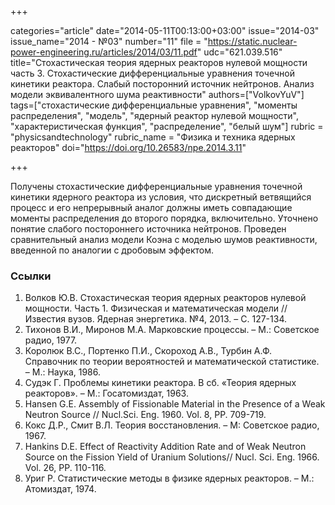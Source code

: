 +++

categories="article"
date="2014-05-11T00:13:00+03:00"
issue="2014-03"
issue_name="2014 - №03"
number="11"
file = "https://static.nuclear-power-engineering.ru/articles/2014/03/11.pdf"
udc="621.039.516"
title="Стохастическая теория ядерных реакторов нулевой мощности часть 3. Стохастические дифференциальные уравнения точечной кинетики реактора. Слабый посторонний источник нейтронов. Анализ модели эквивалентного шума реактивности"
authors=["VolkovYuV"]
tags=["стохастические дифференциальные уравнения", "моменты распределения", "модель", "ядерный реактор нулевой мощности", "характеристическая функция", "распределение", "белый шум"]
rubric = "physicsandtechnology"
rubric_name = "Физика и техника ядерных реакторов"
doi="https://doi.org/10.26583/npe.2014.3.11"

+++

Получены стохастические дифференциальные уравнения точечной кинетики ядерного реактора из условия, что дискретный ветвящийся процесс и его непрерывный аналог должны иметь совпадающие моменты распределения до второго порядка, включительно. Уточнено понятие слабого постороннего источника нейтронов. Проведен сравнительный анализ модели Коэна с моделью шумов реактивности, введенной по аналогии с дробовым эффектом.

### Ссылки

1. Волков Ю.В. Стохастическая теория ядерных реакторов нулевой мощности. Часть 1. Физическая и математическая модели // Известия вузов. Ядерная энергетика. №4, 2013. – С. 127-134.
2. Тихонов В.И., Миронов М.А. Марковские процессы. – М.: Советское радио, 1977.
3. Королюк В.С., Портенко П.И., Скороход А.В., Турбин А.Ф. Справочник по теории вероятностей и математической статистике. – М.: Наука, 1986.
4. Судэк Г. Проблемы кинетики реактора. В сб. «Теория ядерных реакторов». – М.: Госатомиздат, 1963.
5. Hansen G.E. Assembly of Fissionable Material in the Presence of a Weak Neutron Source // Nucl.Sci. Eng. 1960. Vol. 8, PP. 709-719.
6. Кокс Д.Р., Смит В.Л. Теория восстановления. – М: Советское радио, 1967.
7. Hankins D.E. Effect of Reactivity Addition Rate and of Weak Neutron Source on the Fission Yield of Uranium Solutions// Nucl. Sci. Eng. 1966. Vol. 26, PP. 110-116.
8. Уриг Р. Статистические методы в физике ядерных реакторов. – М.: Атомиздат, 1974.